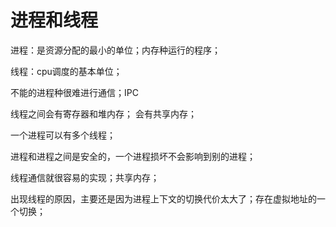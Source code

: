 # 进程和线程

进程：是资源分配的最小的单位；内存种运行的程序；

线程：cpu调度的基本单位；

不能的进程种很难进行通信；IPC 

线程之间会有寄存器和堆内存； 会有共享内存；

一个进程可以有多个线程；



进程和进程之间是安全的，一个进程损坏不会影响到别的进程；



线程通信就很容易的实现；共享内存；

出现线程的原因，主要还是因为进程上下文的切换代价太大了；存在虚拟地址的一个切换；





